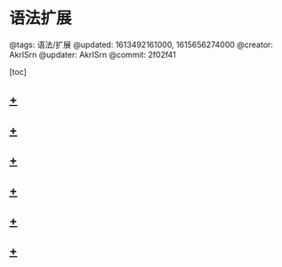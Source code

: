 # 语法扩展

@tags: 语法/扩展
@updated: 1613492161000, 1615656274000
@creator: AkrISrn
@updater: AkrISrn
@commit: 2f02f41

[toc]

## [+](/zh/docs/links.md)

## [+](/zh/docs/snippets.md)

## [+](/zh/docs/details.md)

## [+](/zh/docs/deflist.md)

## [+](/zh/docs/fold-heading.md)

## [+](/zh/docs/inline-script.md)
